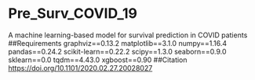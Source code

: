 # Pre_Surv_COVID_19
A machine learning-based model for survival prediction in COVID patients
##Requirements
graphviz==0.13.2
matplotlib==3.1.0
numpy==1.16.4
pandas==0.24.2
scikit-learn==0.22.2
scipy==1.3.0
seaborn==0.9.0
sklearn==0.0
tqdm==4.43.0
xgboost==0.90
##Citation
https://doi.org/10.1101/2020.02.27.20028027
